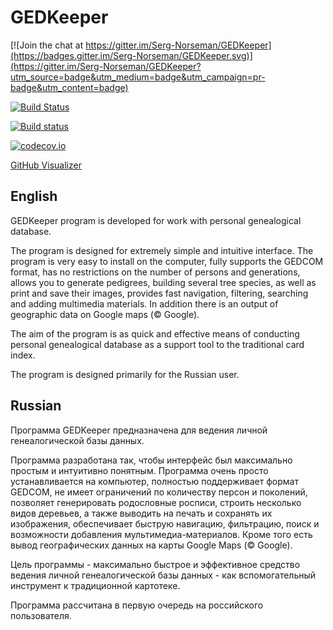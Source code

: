 # GEDKeeper

[![Join the chat at https://gitter.im/Serg-Norseman/GEDKeeper](https://badges.gitter.im/Serg-Norseman/GEDKeeper.svg)](https://gitter.im/Serg-Norseman/GEDKeeper?utm_source=badge&utm_medium=badge&utm_campaign=pr-badge&utm_content=badge)

[![Build Status](https://travis-ci.org/Serg-Norseman/GEDKeeper.svg?branch=master)](https://travis-ci.org/Serg-Norseman/GEDKeeper)

[![Build status](https://ci.appveyor.com/api/projects/status/h0u8iwr3kvy6o9x1?svg=true)](https://ci.appveyor.com/project/Serg-Norseman/gedkeeper)

[![codecov.io](https://codecov.io/github/Serg-Norseman/GEDKeeper/coverage.svg?branch=master)](https://codecov.io/github/Serg-Norseman/GEDKeeper?branch=master)

[GitHub Visualizer](http://ghv.artzub.com/#repo=GEDKeeper&climit=500&user=serg-norseman)

## English
GEDKeeper program is developed for work with personal genealogical database.

The program is designed for extremely simple and intuitive interface. The program is very easy to install on the computer, fully supports the GEDCOM format, has no restrictions on the number of persons and generations, allows you to generate pedigrees, building several tree species, as well as print and save their images, provides fast navigation, filtering, searching and adding multimedia materials. In addition there is an output of geographic data on Google maps (© Google).

The aim of the program is as quick and effective means of conducting personal genealogical database as a support tool to the traditional card index.

The program is designed primarily for the Russian user.

## Russian
Программа GEDKeeper предназначена для ведения личной генеалогической базы данных.

Программа разработана так, чтобы интерфейс был максимально простым и интуитивно понятным. Программа очень просто устанавливается на компьютер, полностью поддерживает формат GEDCOM, не имеет ограничений по количеству персон и поколений, позволяет генерировать родословные росписи, строить несколько видов деревьев, а также выводить на печать и сохранять их изображения, обеспечивает быструю навигацию, фильтрацию, поиск и возможности добавления мультимедиа-материалов. Кроме того есть вывод географических данных на карты Google Maps (© Google).

Цель программы - максимально быстрое и эффективное средство ведения личной генеалогической базы данных - как вспомогательный инструмент к традиционной картотеке.

Программа рассчитана в первую очередь на российского пользователя.
